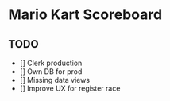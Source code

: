 # Mario Kart Scoreboard

## TODO

- [] Clerk production
- [] Own DB for prod
- [] Missing data views
- [] Improve UX for register race
